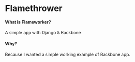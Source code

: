 # Flamethrower

#### What is Flameworker?
A simple app with Django & Backbone

#### Why?
Because I wanted a simple working example of Backbone app.

